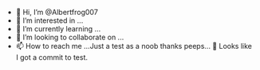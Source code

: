 - 👋 Hi, I’m @Albertfrog007
- 👀 I’m interested in ...
- 🌱 I’m currently learning ...
- 💞️ I’m looking to collaborate on ...
- 📫 How to reach me ...Just a test as a noob thanks peeps...
  🌱 Looks like I got a commit to test.
